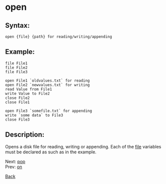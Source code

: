 # open

## Syntax:
`open {file} {path} for reading/writing/appending`
## Example:
`file File1`  
`file File2`  
`file File3`

``open File1 `oldvalues.txt` for reading``  
``open File2 `newvalues.txt` for writing``  
`read Value from File1`  
`write Value to File2`  
`close File2`  
`close File1`

``open File3 `somefile.txt` for appending``  
``write `some data` to File3``  
`close File3`

## Description:
Opens a disk file for reading, writing or appending. Each of the [file](file.md) variables must be declared as such as in the example.

Next: [pop](pop.md)  
Prev: [on](on.md)

[Back](../../README.md)
